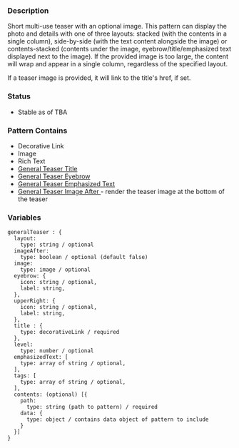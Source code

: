 ### Description
Short multi-use teaser with an optional image. This pattern can display the photo and details with one of three layouts:
stacked (with the contents in a single column), side-by-side (with the text content alongside the image) or
contents-stacked (contents under the image, eyebrow/title/emphasized text displayed next to the image). If the provided
image is too large, the content will wrap and appear in a single column, regardless of the specified layout.

If a teaser image is provided, it will link to the title's href, if set.

### Status
* Stable as of TBA

### Pattern Contains
* Decorative Link
* Image
* Rich Text
* [General Teaser Title](/?p=molecules-general-teaser-title)
* [General Teaser Eyebrow](/?p=molecules-general-teaser-eyebrow)
* [General Teaser Emphasized Text ](/?p=molecules-general-teaser-emphasizedText)
* [General Teaser Image After ](/?p=molecules-general-teaser-imageAfter) - render the teaser image at the bottom of the teaser


### Variables
~~~
generalTeaser : {
  layout:
    type: string / optional
  imageAfter:
    type: boolean / optional (default false)
  image:
    type: image / optional
  eyebrow: {
    icon: string / optional,
    label: string,
  }, 
  upperRight: {
    icon: string / optional,
    label: string,
  }, 
  title : {
    type: decorativeLink / required
  },
  level:
    type: number / optional
  emphasizedText: [
    type: array of string / optional,
  ],
  tags: [
    type: array of string / optional,
  ],
  contents: (optional) [{
    path:
      type: string (path to pattern) / required
    data: {
      type: object / contains data object of pattern to include
    }
  }]
}
~~~
